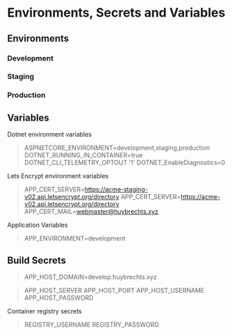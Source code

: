 # Environments, Secrets and Variables

## Environments

### Development

### Staging

### Production

## Variables

Dotnet environment variables

> ASPNETCORE_ENVIRONMENT=development,staging,production
> DOTNET_RUNNING_IN_CONTAINER=true
> DOTNET_CLI_TELEMETRY_OPTOUT '1'
> DOTNET_EnableDiagnostics=0

Lets Encrypt environment variables

> APP_CERT_SERVER=https://acme-staging-v02.api.letsencrypt.org/directory
> APP_CERT_SERVER=https://acme-v02.api.letsencrypt.org/directory
> APP_CERT_MAIL=webmaster@huybrechts.xyz

Application Variables

> APP_ENVIRONMENT=development

## Build Secrets

> APP_HOST_DOMAIN=develop.huybrechts.xyz

> APP_HOST_SERVER
> APP_HOST_PORT
> APP_HOST_USERNAME
> APP_HOST_PASSWORD

Container registry secrets

> REGISTRY_USERNAME
> REGISTRY_PASSWORD
